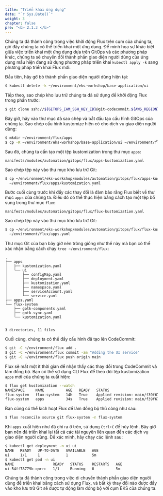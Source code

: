 ```yaml
---
title: "Triển khai ứng dụng"
date: "`r Sys.Date()`"
weight: 3
chapter: false
pre: "<b> 2.1.3 </b>"
---
```


Chúng ta đã thành công trong việc khởi động Flux trên cụm của chúng ta, giờ đây chúng ta có thể triển khai một ứng dụng. Để minh họa sự khác biệt giữa việc triển khai một ứng dụng dựa trên GitOps và các phương pháp khác, chúng ta sẽ chuyển đổi thành phần giao diện người dùng của ứng dụng mẫu hiện đang sử dụng phương pháp triển khai `kubectl apply -k` sang phương pháp triển khai Flux mới.

Đầu tiên, hãy gỡ bỏ thành phần giao diện người dùng hiện tại:

```bash
$ kubectl delete -k ~/environment/eks-workshop/base-application/ui
```

Tiếp theo, sao chép kho lưu trữ chúng ta đã sử dụng để khởi động Flux trong phần trước:

```bash
$ git clone ssh://${GITOPS_IAM_SSH_KEY_ID}@git-codecommit.${AWS_REGION}.amazonaws.com/v1/repos/${EKS_CLUSTER_NAME}-gitops ~/environment/flux
```

Bây giờ, hãy vào thư mục đã sao chép và bắt đầu tạo cấu hình GitOps của chúng ta. Sao chép cấu hình kustomize hiện có cho dịch vụ giao diện người dùng:

```bash
$ mkdir ~/environment/flux/apps
$ cp -R ~/environment/eks-workshop/base-application/ui ~/environment/flux/apps
```

Sau đó, chúng ta cần tạo một tệp kustomization trong thư mục `apps`:

```file
manifests/modules/automation/gitops/flux/apps-kustomization.yaml
```

Sao chép tệp này vào thư mục kho lưu trữ Git:

```bash
$ cp ~/environment/eks-workshop/modules/automation/gitops/flux/apps-kustomization.yaml \
  ~/environment/flux/apps/kustomization.yaml
```

Bước cuối cùng trước khi đẩy các thay đổi là đảm bảo rằng Flux biết về thư mục `apps` của chúng ta. Điều đó có thể thực hiện bằng cách tạo một tệp bổ sung trong thư mục `flux`:

```file
manifests/modules/automation/gitops/flux/flux-kustomization.yaml
```

Sao chép tệp này vào thư mục kho lưu trữ Git:

```bash
$ cp ~/environment/eks-workshop/modules/automation/gitops/flux/flux-kustomization.yaml \
  ~/environment/flux/apps.yaml
```

Thư mục Git của bạn bây giờ nên trông giống như thế này mà bạn có thể xác nhận bằng cách chạy `tree ~/environment/flux`:

```
.
├── apps
│   ├── kustomization.yaml
│   └── ui
│       ├── configMap.yaml
│       ├── deployment.yaml
│       ├── kustomization.yaml
│       ├── namespace.yaml
│       ├── serviceAccount.yaml
│       └── service.yaml
├── apps.yaml
└── flux-system
    ├── gotk-components.yaml
    ├── gotk-sync.yaml
    └── kustomization.yaml


3 directories, 11 files
```

Cuối cùng, chúng ta có thể đẩy cấu hình đã tạo lên CodeCommit:

```bash
$ git -C ~/environment/flux add .
$ git -C ~/environment/flux commit -am "Adding the UI service"
$ git -C ~/environment/flux push origin main
```

Flux sẽ mất một ít thời gian để nhận thấy các thay đổi trong CodeCommit và làm đồng bộ. Bạn có thể sử dụng CLI Flux để theo dõi tệp kustomization `apps` mới của chúng ta xuất hiện:

```bash test=false
$ flux get kustomization --watch
NAMESPACE     NAME          AGE   READY   STATUS
flux-system   flux-system   14h   True    Applied revision: main/f39f67e6fb870eed5997c65a58c35f8a58515969
flux-system   apps          34s   True    Applied revision: main/f39f67e6fb870eed5997c65a58c35f8a58515969
```

Bạn cũng có thể kích hoạt Flux để làm đồng bộ thủ công như sau:

```bash wait=30 hook=flux-deployment
$ flux reconcile source git flux-system -n flux-system
```

Khi `apps` xuất hiện như đã chỉ ra ở trên, sử dụng `Ctrl+C` để hủy lệnh. Bây giờ bạn nên đã triển khai lại tất cả các tài nguyên liên quan đến các dịch vụ giao diện người dùng. Để xác minh, hãy chạy các lệnh sau:

```bash
$ kubectl get deployment -n ui ui
NAME   READY   UP-TO-DATE   AVAILABLE   AGE
ui     1/1     1            1           5m
$ kubectl get pod -n ui
NAME                  READY   STATUS    RESTARTS   AGE
ui-54ff78779b-qnrrc   1/1     Running   0          5m
```

Chúng ta đã thành công trong việc di chuyển thành phần giao diện người dùng để triển khai bằng cách sử dụng Flux, và bất kỳ thay đổi nào được đẩy vào kho lưu trữ Git sẽ được tự động làm đồng bộ với cụm EKS của chúng ta.